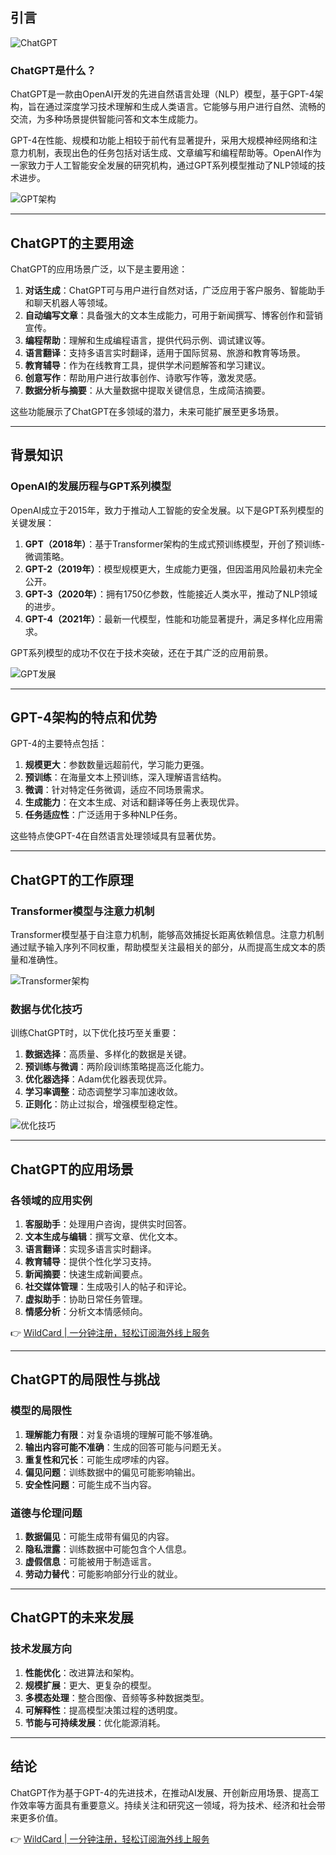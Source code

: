 ## 引言

![ChatGPT](https://i-blog.csdnimg.cn/blog_migrate/83d7f52b2085086f82b98667a46611bd.png)

### ChatGPT是什么？

ChatGPT是一款由OpenAI开发的先进自然语言处理（NLP）模型，基于GPT-4架构，旨在通过深度学习技术理解和生成人类语言。它能够与用户进行自然、流畅的交流，为多种场景提供智能问答和文本生成能力。

GPT-4在性能、规模和功能上相较于前代有显著提升，采用大规模神经网络和注意力机制，表现出色的任务包括对话生成、文章编写和编程帮助等。OpenAI作为一家致力于人工智能安全发展的研究机构，通过GPT系列模型推动了NLP领域的技术进步。

![GPT架构](https://i-blog.csdnimg.cn/blog_migrate/7216359f2c0e21b4f3171bf12cc24b94.png)

---

## ChatGPT的主要用途

ChatGPT的应用场景广泛，以下是主要用途：

1. **对话生成**：ChatGPT可与用户进行自然对话，广泛应用于客户服务、智能助手和聊天机器人等领域。
2. **自动编写文章**：具备强大的文本生成能力，可用于新闻撰写、博客创作和营销宣传。
3. **编程帮助**：理解和生成编程语言，提供代码示例、调试建议等。
4. **语言翻译**：支持多语言实时翻译，适用于国际贸易、旅游和教育等场景。
5. **教育辅导**：作为在线教育工具，提供学术问题解答和学习建议。
6. **创意写作**：帮助用户进行故事创作、诗歌写作等，激发灵感。
7. **数据分析与摘要**：从大量数据中提取关键信息，生成简洁摘要。

这些功能展示了ChatGPT在多领域的潜力，未来可能扩展至更多场景。

---

## 背景知识

### OpenAI的发展历程与GPT系列模型

OpenAI成立于2015年，致力于推动人工智能的安全发展。以下是GPT系列模型的关键发展：

1. **GPT（2018年）**：基于Transformer架构的生成式预训练模型，开创了预训练-微调策略。
2. **GPT-2（2019年）**：模型规模更大，生成能力更强，但因滥用风险最初未完全公开。
3. **GPT-3（2020年）**：拥有1750亿参数，性能接近人类水平，推动了NLP领域的进步。
4. **GPT-4（2021年）**：最新一代模型，性能和功能显著提升，满足多样化应用需求。

GPT系列模型的成功不仅在于技术突破，还在于其广泛的应用前景。

![GPT发展](https://i-blog.csdnimg.cn/blog_migrate/330e376826737912c799dc5d4e899c02.jpeg)

---

## GPT-4架构的特点和优势

GPT-4的主要特点包括：

1. **规模更大**：参数数量远超前代，学习能力更强。
2. **预训练**：在海量文本上预训练，深入理解语言结构。
3. **微调**：针对特定任务微调，适应不同场景需求。
4. **生成能力**：在文本生成、对话和翻译等任务上表现优异。
5. **任务适应性**：广泛适用于多种NLP任务。

这些特点使GPT-4在自然语言处理领域具有显著优势。

---

## ChatGPT的工作原理

### Transformer模型与注意力机制

Transformer模型基于自注意力机制，能够高效捕捉长距离依赖信息。注意力机制通过赋予输入序列不同权重，帮助模型关注最相关的部分，从而提高生成文本的质量和准确性。

![Transformer架构](https://i-blog.csdnimg.cn/blog_migrate/3d38572f9820cca41c5d2b4213e8bfc0.jpeg)

### 数据与优化技巧

训练ChatGPT时，以下优化技巧至关重要：

1. **数据选择**：高质量、多样化的数据是关键。
2. **预训练与微调**：两阶段训练策略提高泛化能力。
3. **优化器选择**：Adam优化器表现优异。
4. **学习率调整**：动态调整学习率加速收敛。
5. **正则化**：防止过拟合，增强模型稳定性。

![优化技巧](https://i-blog.csdnimg.cn/blog_migrate/68455377b3a88cc65a60f35b9aa7c8cf.jpeg)

---

## ChatGPT的应用场景

### 各领域的应用实例

1. **客服助手**：处理用户咨询，提供实时回答。
2. **文本生成与编辑**：撰写文章、优化文本。
3. **语言翻译**：实现多语言实时翻译。
4. **教育辅导**：提供个性化学习支持。
5. **新闻摘要**：快速生成新闻要点。
6. **社交媒体管理**：生成吸引人的帖子和评论。
7. **虚拟助手**：协助日常任务管理。
8. **情感分析**：分析文本情感倾向。

👉 [WildCard | 一分钟注册，轻松订阅海外线上服务](https://bit.ly/bewildcard)

---

## ChatGPT的局限性与挑战

### 模型的局限性

1. **理解能力有限**：对复杂语境的理解可能不够准确。
2. **输出内容可能不准确**：生成的回答可能与问题无关。
3. **重复性和冗长**：可能生成啰嗦的内容。
4. **偏见问题**：训练数据中的偏见可能影响输出。
5. **安全性问题**：可能生成不当内容。

### 道德与伦理问题

1. **数据偏见**：可能生成带有偏见的内容。
2. **隐私泄露**：训练数据中可能包含个人信息。
3. **虚假信息**：可能被用于制造谣言。
4. **劳动力替代**：可能影响部分行业的就业。

---

## ChatGPT的未来发展

### 技术发展方向

1. **性能优化**：改进算法和架构。
2. **规模扩展**：更大、更复杂的模型。
3. **多模态处理**：整合图像、音频等多种数据类型。
4. **可解释性**：提高模型决策过程的透明度。
5. **节能与可持续发展**：优化能源消耗。

---

## 结论

ChatGPT作为基于GPT-4的先进技术，在推动AI发展、开创新应用场景、提高工作效率等方面具有重要意义。持续关注和研究这一领域，将为技术、经济和社会带来更多价值。

👉 [WildCard | 一分钟注册，轻松订阅海外线上服务](https://bit.ly/bewildcard)
